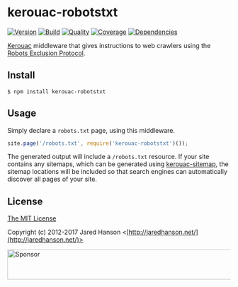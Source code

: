 # kerouac-robotstxt

[![Version](https://img.shields.io/npm/v/kerouac-robotstxt.svg?label=version)](https://www.npmjs.com/package/kerouac-robotstxt)
[![Build](https://img.shields.io/travis/jaredhanson/kerouac-robotstxt.svg)](https://travis-ci.org/jaredhanson/kerouac-robotstxt)
[![Quality](https://img.shields.io/codeclimate/github/jaredhanson/kerouac-robotstxt.svg?label=quality)](https://codeclimate.com/github/jaredhanson/kerouac-robotstxt)
[![Coverage](https://img.shields.io/coveralls/jaredhanson/kerouac-robotstxt.svg)](https://coveralls.io/r/jaredhanson/kerouac-robotstxt)
[![Dependencies](https://img.shields.io/david/jaredhanson/kerouac-robotstxt.svg)](https://david-dm.org/jaredhanson/kerouac-robotstxt)


[Kerouac](https://github.com/jaredhanson/kerouac) middleware that gives
instructions to web crawlers using the [Robots Exclusion Protocol](http://www.robotstxt.org/).

## Install

    $ npm install kerouac-robotstxt
    
## Usage

Simply declare a `robots.txt` page, using this middleware.

```js
site.page('/robots.txt', require('kerouac-robotstxt')());
```

The generated output will include a `/robots.txt` resource.  If your site
contains any sitemaps, which can be generated using [kerouac-sitemap](https://github.com/jaredhanson/kerouac-sitemap),
the sitemap locations will be included so that search engines can automatically
discover all pages of your site.

## License

[The MIT License](http://opensource.org/licenses/MIT)

Copyright (c) 2012-2017 Jared Hanson <[http://jaredhanson.net/](http://jaredhanson.net/)>

<a target='_blank' rel='nofollow' href='https://app.codesponsor.io/link/vK9dyjRnnWsMzzJTQ57fRJpH/jaredhanson/kerouac-robotstxt'>
  <img alt='Sponsor' width='888' height='68' src='https://app.codesponsor.io/embed/vK9dyjRnnWsMzzJTQ57fRJpH/jaredhanson/kerouac-robotstxt.svg' />
</a>

